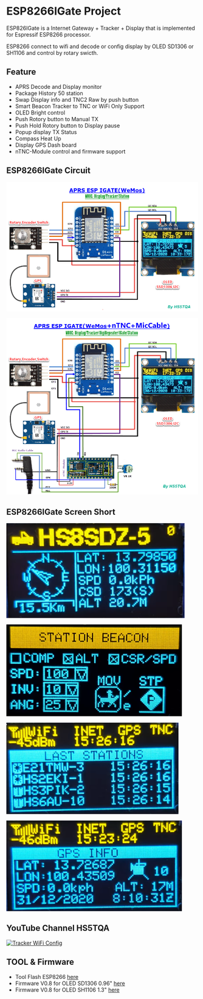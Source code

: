 # ESP8266IGate Project
ESP826IGate is a Internet Gateway + Tracker + Display that is implemented for Espressif ESP8266 processor.

ESP8266 connect to wifi and decode or config display by OLED SD1306 or SH1106 and control by rotary swicth.

## Feature
- APRS Decode and Display monitor
- Package History 50 station
- Swap Display info and TNC2 Raw by push button
- Smart Beacon Tracker to TNC or WiFi Only Support
- OLED Bright control
- Push Rotory button to Manual TX
- Push Hold Rotory button to Display pause
- Popup display TX Status
- Compass Heat Up
- Display GPS Dash board
- nTNC-Module control and firmware support

## ESP8266IGate Circuit

![Tracker WiFi](Image/ESP8266_IGATE_noTNC.png)

![HT_Inteface](Image/ESP8266_IGATE_TNC_MIC.png)

## ESP8266IGate Screen Short

![screen_tracker](ScreenShort/tracker.png)

![screen_config](ScreenShort/configstation.png)

![screen_laststation](ScreenShort/laststation.png)

![screen_gps](ScreenShort/gps.png)

## YouTube Channel HS5TQA
[![Tracker WiFi Config](https://i.ytimg.com/an_webp/NZghU2nAoFs/mqdefault_6s.webp?du=3000&sqp=CPWkwZEG&rs=AOn4CLC1s0jDO4CqiDyEiHtKSvkPtRkB8g)](https://www.youtube.com/watch?v=NZghU2nAoFs&t=728s "Tracker WiFi Config")
## TOOL & Firmware

- Tool Flash ESP8266 [here](Firmware/ESP8266Flasher.rar)
- Firmware V0.8 for OLED SD1306 0.96" [here](Firmware/ESP_IGate_SD1306.bin)
- Firmware V0.8 for OLED SH1106 1.3" [here](Firmware/ESP_IGate_SH1106.bin)

